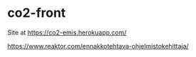 # co2-front
Site at https://co2-emis.herokuapp.com/


https://www.reaktor.com/ennakkotehtava-ohjelmistokehittaja/

